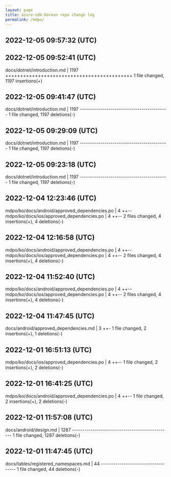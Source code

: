 ```yaml
---
layout: page
title: azure-sdk-korean repo change log
permalink: /mdpo/
---
```

  
2022-12-05 09:57:32 (UTC)
----------
  
  
2022-12-05 09:52:41 (UTC)
----------
docs/dotnet/introduction.md | 1197 +++++++++++++++++++++++++++++++++++++++++++ 1 file changed, 1197 insertions(+)
  
  
2022-12-05 09:41:47 (UTC)
----------
docs/dotnet/introduction.md | 1197 ------------------------------------------- 1 file changed, 1197 deletions(-)
  
  
2022-12-05 09:29:09 (UTC)
----------
docs/dotnet/introduction.md | 1197 ------------------------------------------- 1 file changed, 1197 deletions(-)
  
  
2022-12-05 09:23:18 (UTC)
----------
docs/dotnet/introduction.md | 1197 ------------------------------------------- 1 file changed, 1197 deletions(-)
  
  

2022-12-04 12:23:46 (UTC)
----------
mdpo/ko/docs/android/approved_dependencies.po | 4 ++-- mdpo/ko/docs/ios/approved_dependencies.po | 4 ++-- 2 files changed, 4 insertions(+), 4 deletions(-)
  
  
2022-12-04 12:16:58 (UTC)
----------
mdpo/ko/docs/android/approved_dependencies.po | 4 ++-- mdpo/ko/docs/ios/approved_dependencies.po | 4 ++-- 2 files changed, 4 insertions(+), 4 deletions(-)
  
  
2022-12-04 11:52:40 (UTC)
----------
mdpo/ko/docs/android/approved_dependencies.po | 4 ++-- mdpo/ko/docs/ios/approved_dependencies.po | 4 ++-- 2 files changed, 4 insertions(+), 4 deletions(-)


2022-12-04 11:47:45 (UTC)
----------
docs/android/approved_dependencies.md | 3 ++- 1 file changed, 2 insertions(+), 1 deletions(-)


2022-12-01 16:51:13 (UTC)
----------
mdpo/ko/docs/ios/approved_dependencies.po | 4 ++-- 1 file changed, 2 insertions(+), 2 deletions(-)
  
  
2022-12-01 16:41:25 (UTC)
----------
mdpo/ko/docs/android/approved_dependencies.po | 4 ++-- 1 file changed, 2 insertions(+), 2 deletions(-)
  
  
2022-12-01 11:57:08 (UTC)
----------
docs/android/design.md | 1287 ------------------------------------------------ 1 file changed, 1287 deletions(-)
  
  
2022-12-01 11:47:45 (UTC)
----------
docs/tables/registered_namespaces.md | 44 ------------------------------------ 1 file changed, 44 deletions(-)
  
